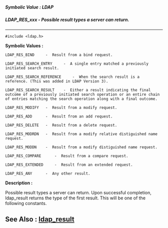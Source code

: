 ##### Symbolic Value : LDAP
##### LDAP_RES_xxx - Possible result types a server can return.
---
```
#include <ldap.h>
```

**Symbolic Values :**

	LDAP_RES_BIND	  -  Result from a bind request.

	LDAP_RES_SEARCH_ENTRY	  -  A single entry matched a previously initiated search result.

	LDAP_RES_SEARCH_REFERENCE	  -  When the search result is a reference. (This was added in LDAP Version 3).

	LDAP_RES_SEARCH_RESULT	  -  Either a result indicating the final outcome of a previously initiated search operation or an entire chain of entries matching the search operation along with a final outcome.

	LDAP_RES_MODIFY	  -  Result from a modify request.

	LDAP_RES_ADD	  -  Result from an add request.

	LDAP_RES_DELETE	  -  Result from a delete request.

	LDAP_RES_MODRDN	  -  Result from a modify relative distiguished name request.

	LDAP_RES_MODDN	  -  Result from a modify distiguished name request.

	LDAP_RES_COMPARE	  -  Result from a compare request.

	LDAP_RES_EXTENDED	  -  Result from an extended request.

	LDAP_RES_ANY	  -  Any other result.


**Description :**

Possible result types a server can return.  Upon successful completion, ldap_result returns the type of the first result. This will be one of the following constants.


**See Also :**
[ldap_result](/domino-c-api-docs/reference/Func/ldap_result)
---
